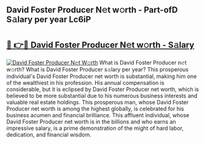 ## David Foster Producer N𝚎t w𝚘rth - Part-ofD S𝚊lary per year Lc6iP

# <h2><a href="http://gc2z9gv.nevu.top/?p=David+Foster+Producer">🔗 👉🔴 David Foster Producer N𝚎t w𝚘rth - S𝚊lary</a></h2>

[![David Foster Producer N𝚎t W𝚘rth](https://i.imgur.com/Oavwk0R.jpeg)](http://gc2z9gv.nevu.top/?p=David+Foster+Producer)
What is David Foster Producer n𝚎t w𝚘rth? What is David Foster Producer s𝚊lary per year?
This prosperous individual's David Foster Producer net worth is substantial, making him one of the wealthiest in his profession. His annual compensation is considerable, but it is eclipsed by David Foster Producer net worth, which is believed to be more substantial due to his numerous business interests and valuable real estate holdings. This prosperous man, whose David Foster Producer net worth is among the highest globally, is celebrated for his business acumen and financial brilliance. This affluent individual, whose David Foster Producer net worth is in the billions and who earns an impressive salary, is a prime demonstration of the might of hard labor, dedication, and financial wisdom.
